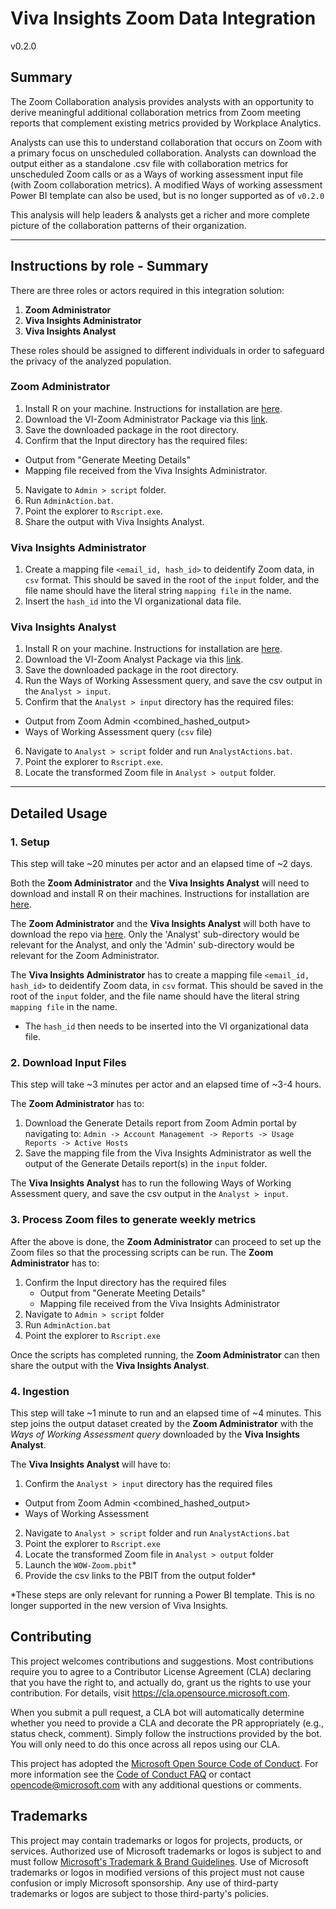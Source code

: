# Viva Insights Zoom Data Integration

v0.2.0

## Summary

The Zoom Collaboration analysis provides analysts with an opportunity to derive meaningful additional collaboration metrics from Zoom meeting reports that complement existing metrics provided by Workplace Analytics. 

Analysts can use this to understand collaboration that occurs on Zoom with a primary focus on unscheduled collaboration. Analysts can download the output either as a standalone .csv file with collaboration metrics for unscheduled Zoom calls or as a Ways of working assessment input file (with Zoom collaboration metrics). A modified Ways of working assessment Power BI template can also be used, but is no longer supported as of `v0.2.0`

This analysis will help leaders & analysts get a richer and more complete picture of the collaboration patterns of their organization.

---

## Instructions by role - Summary

There are three roles or actors required in this integration solution: 

1. **Zoom Administrator**
2. **Viva Insights Administrator**
3. **Viva Insights Analyst**

These roles should be assigned to different individuals in order to safeguard the privacy of the analyzed population. 

### Zoom Administrator

1. Install R on your machine. Instructions for installation are [here](https://cran.r-project.org/bin/windows/base/).
2. Download the VI-Zoom Administrator Package via this [link](https://github.com/microsoft/vivainsights_zoom_int/archive/refs/heads/main/Admin.zip). 
3. Save the downloaded package in the root directory.
4. Confirm that the Input directory has the required files:
  - Output from "Generate Meeting Details"
  - Mapping file received from the Viva Insights Administrator.
5. Navigate to `Admin > script` folder.
6. Run `AdminAction.bat`.
7. Point the explorer to `Rscript.exe`.
8. Share the output with Viva Insights Analyst.

### Viva Insights Administrator

1. Create a mapping file `<email_id, hash_id>` to deidentify Zoom data, in `csv` format. This should be saved in the root of the `input` folder, and the file name should have the literal string `mapping file` in the name. 
2. Insert the `hash_id` into the VI organizational data file.

### Viva Insights Analyst

1. Install R on your machine. Instructions for installation are [here](https://cran.r-project.org/bin/windows/base/).
2. Download the VI-Zoom Analyst Package via this [link](https://github.com/microsoft/vivainsights_zoom_int/archive/refs/heads/main/Admin.zip). 
3. Save the downloaded package in the root directory.
4. Run the Ways of Working Assessment query, and save the csv output in the `Analyst > input`.
5. Confirm that the `Analyst > input` directory has the required files:
  - Output from Zoom Admin <combined_hashed_output>
  - Ways of Working Assessment query (`csv` file)
6. Navigate to `Analyst > script` folder and run `AnalystActions.bat`.
7. Point the explorer to `Rscript.exe`.
8. Locate the transformed Zoom file in `Analyst > output` folder.
---

## Detailed Usage

### 1. Setup

This step will take ~20 minutes per actor and an elapsed time of ~2 days. 

Both the **Zoom Administrator** and the **Viva Insights Analyst** will need to download and install R on their machines. Instructions for installation are [here](https://cran.r-project.org/bin/windows/base/).

The **Zoom Administrator** and the **Viva Insights Analyst** will both have to download the repo via [here](https://github.com/microsoft/vivainsights_zoom_int/archive/refs/heads/main/Admin.zip). Only the 'Analyst' sub-directory would be relevant for the Analyst, and only the 'Admin' sub-directory would be relevant for the Zoom Administrator. 

The **Viva Insights Administrator** has to create a mapping file `<email_id, hash_id>` to deidentify Zoom data, in `csv` format. This should be saved in the root of the `input` folder, and the file name should have the literal string `mapping file` in the name. 
- The `hash_id` then needs to be inserted into the VI organizational data file. 

### 2. Download Input Files

This step will take ~3 minutes per actor and an elapsed time of ~3-4 hours. 

The **Zoom Administrator** has to: 

1. Download the Generate Details report from Zoom Admin portal by navigating to:
	`Admin -> Account Management -> Reports -> Usage Reports -> Active Hosts`
2. Save the mapping file from the Viva Insights Administrator as well the output of the Generate Details report(s) in the `input` folder.

The **Viva Insights Analyst** has to run the following Ways of Working Assessment query, and save the csv output in the `Analyst > input`.

### 3. Process Zoom files to generate weekly metrics

After the above is done, the **Zoom Administrator** can proceed to set up the Zoom files so that the processing scripts can be run. The **Zoom Administrator** has to: 

1. Confirm the Input directory has the required files
	- Output from "Generate Meeting Details"
	- Mapping file received from the Viva Insights Administrator
2. Navigate to `Admin > script` folder 
3. Run `AdminAction.bat`
4. Point the explorer to `Rscript.exe`

Once the scripts has completed running, the **Zoom Administrator** can then share the output with the **Viva Insights Analyst**.

### 4. Ingestion

This step will take ~1 minute to run and an elapsed time of ~4 minutes. This step joins the output dataset created by the **Zoom Administrator** with the _Ways of Working Assessment query_ downloaded by the **Viva Insights Analyst**.

The **Viva Insights Analyst** will have to: 
1. Confirm the `Analyst > input` directory has the required files
  - Output from Zoom Admin <combined_hashed_output>
  - Ways of Working Assessment
2. Navigate to `Analyst > script` folder and run `AnalystActions.bat`
3. Point the explorer to `Rscript.exe`
4. Locate the transformed Zoom file in `Analyst > output` folder
5. Launch the `WOW-Zoom.pbit`*
6. Provide the csv links to the PBIT from the output folder*

*These steps are only relevant for running a Power BI template. This is no longer supported in the new version of Viva Insights.


## Contributing

This project welcomes contributions and suggestions.  Most contributions require you to agree to a
Contributor License Agreement (CLA) declaring that you have the right to, and actually do, grant us
the rights to use your contribution. For details, visit https://cla.opensource.microsoft.com.

When you submit a pull request, a CLA bot will automatically determine whether you need to provide
a CLA and decorate the PR appropriately (e.g., status check, comment). Simply follow the instructions
provided by the bot. You will only need to do this once across all repos using our CLA.

This project has adopted the [Microsoft Open Source Code of Conduct](https://opensource.microsoft.com/codeofconduct/).
For more information see the [Code of Conduct FAQ](https://opensource.microsoft.com/codeofconduct/faq/) or
contact [opencode@microsoft.com](mailto:opencode@microsoft.com) with any additional questions or comments.

## Trademarks

This project may contain trademarks or logos for projects, products, or services. Authorized use of Microsoft 
trademarks or logos is subject to and must follow 
[Microsoft's Trademark & Brand Guidelines](https://www.microsoft.com/en-us/legal/intellectualproperty/trademarks/usage/general).
Use of Microsoft trademarks or logos in modified versions of this project must not cause confusion or imply Microsoft sponsorship.
Any use of third-party trademarks or logos are subject to those third-party's policies.
